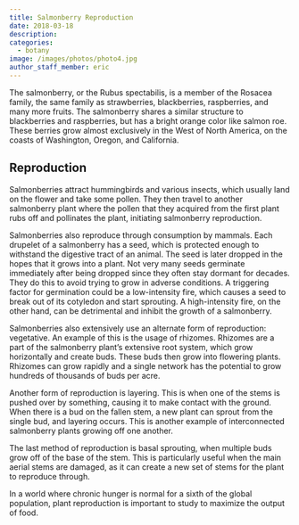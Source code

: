 ```yaml
---
title: Salmonberry Reproduction
date: 2018-03-18
description: 
categories:
  - botany
image: /images/photos/photo4.jpg
author_staff_member: eric
---
```


The salmonberry, or the Rubus spectabilis, is a member of the Rosacea family, the same family as strawberries, blackberries, raspberries, and many more fruits.
The salmonberry shares a similar structure to blackberries and raspberries, but has a bright orange color like salmon roe.
These berries grow almost exclusively in the West of North America, on the coasts of Washington, Oregon, and California.

## Reproduction  

Salmonberries attract hummingbirds and various insects, which usually land on the flower and take some pollen.
They then travel to another salmonberry plant where the pollen that they acquired from the first plant rubs off and pollinates the plant, initiating salmonberry reproduction.

Salmonberries also reproduce through consumption by mammals.
Each drupelet of a salmonberry has a seed, which is protected enough to withstand the digestive tract of an animal.
The seed is later dropped in the hopes that it grows into a plant.
Not very many seeds germinate immediately after being dropped since they often stay dormant for decades.
They do this to avoid trying to grow in adverse conditions. 
A triggering factor for germination could be a low-intensity fire, which causes a seed to break out of its cotyledon and start sprouting.
A high-intensity fire, on the other hand, can be detrimental and inhibit the growth of a salmonberry.

Salmonberries also extensively use an alternate form of reproduction: vegetative.
An example of this is the usage of rhizomes.
Rhizomes are a part of the salmonberry plant’s extensive root system, which grow horizontally and create buds. 
These buds then grow into flowering plants.
Rhizomes can grow rapidly and a single network has the potential to grow hundreds of thousands of buds per acre.  

Another form of reproduction is layering.
This is when one of the stems is pushed over by something, causing it to make contact with the ground.
When there is a bud on the fallen stem, a new plant can sprout from the single bud, and layering occurs.
This is another example of interconnected salmonberry plants growing off one another.

The last method of reproduction is basal sprouting, when multiple buds grow off of the base of the stem.
This is particularly useful when the main aerial stems are damaged, as it can create a new set of stems for the plant to reproduce through.

In a world where chronic hunger is normal for a sixth of the global population, plant reproduction is important to study to maximize the output of food.

 
